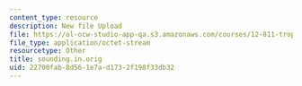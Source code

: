 ```yaml
---
content_type: resource
description: New file Upload
file: https://ol-ocw-studio-app-qa.s3.amazonaws.com/courses/12-811-tropical-meteorology-spring-2011/22700fab8d561e7ad1732f198f33db32_sounding.in.orig
file_type: application/octet-stream
resourcetype: Other
title: sounding.in.orig
uid: 22700fab-8d56-1e7a-d173-2f198f33db32
---
```

